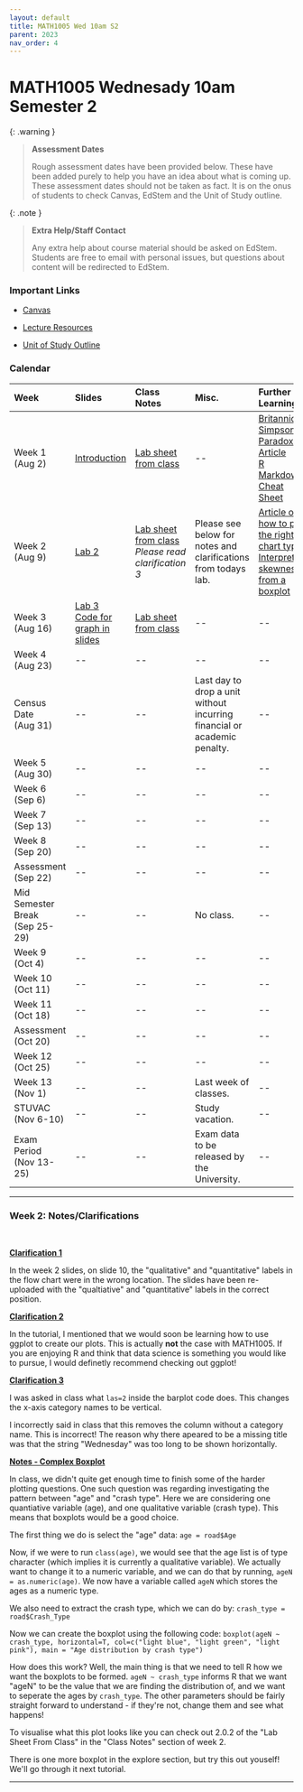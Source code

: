 ```yaml
---
layout: default
title: MATH1005 Wed 10am S2
parent: 2023
nav_order: 4
---
```


# MATH1005 Wednesady 10am Semester 2

{: .warning }
> **Assessment Dates**
>
> Rough assessment dates have been provided below. These have been added purely to help you have an idea about what is coming up. These assessment dates should not be taken as fact. It is on the onus of students to check Canvas, EdStem and the Unit of Study outline.

{: .note }
> **Extra Help/Staff Contact**
>
> Any extra help about course material should be asked on EdStem. Students are free to email with personal issues, but questions about content will be redirected to EdStem.

### Important Links

- [Canvas](https://canvas.sydney.edu.au/courses/53110)

- [Lecture Resources](https://canvas.sydney.edu.au/courses/53110/pages/class-resources?module_item_id=2017075)

- [Unit of Study Outline](https://www.sydney.edu.au/units/MATH1005/2023-S2C-ND-CC)

### Calendar

Week | Slides | Class Notes | Misc. | Further Learning | Assessments
:---|:---|:---|:---|:---|:---
Week 1<br>(Aug 2) | [Introduction](https://drive.google.com/file/d/1FiTEjBrwTm69vT5pnR4txzlInn_IOTba/view?usp=drive_link) | [Lab sheet from class](https://drive.google.com/file/d/10FNQzetqZ41YeAWGqgHmh4TdUtI3l83K/view?usp=drive_link)| -- | [Britannica Simpson’s Paradox Article](https://www.britannica.com/topic/Simpsons-paradox)<br>[R Markdown Cheat Sheet](https://www.rstudio.com/wp-content/uploads/2015/02/rmarkdown-cheatsheet.pdf) | RQuiz1: Design of Experiments (Aug 6)
Week 2<br>(Aug 9) | [Lab 2](https://drive.google.com/file/d/1EELFKarXcH3uB4qTQOFAmwfo8HI6HeNt/view?usp=drive_link) | [Lab sheet from class](https://drive.google.com/file/d/13pcK1_995ZZ5er2ZqjnFqLklc4dBfsBJ/view?usp=drive_link)<br>*Please read clarification 3* | Please see below for notes and clarifications from todays lab. | [Article on how to pick the right chart type](https://eazybi.com/blog/data-visualization-and-chart-types#pie-charts-and-donut-charts)<br>[Interpreting skewness from a boxplot](https://www.simplypsychology.org/boxplots.html#:~:text=Box%20plots%20are%20useful%20as%20they%20show%20the%20skewness%20of%20a%20data%20set&text=When%20the%20median%20is%20closer%20to%20the%20top%20of%20the,negatively%20skewed%20(skewed%20left).) |  RQuiz2: Data & Graphical Summaries (Aug 13)
Week 3<br>(Aug 16) | [Lab 3](https://drive.google.com/file/d/1p7msz1h_ivdITuEzkziYz5Q_k_BpNFLF/view?usp=drive_link)<br>[Code for graph in slides](https://drive.google.com/file/d/1xcdztlvmGNffHNLlC84HIiLrBShiMlDb/view?usp=drive_link) | [Lab sheet from class](https://drive.google.com/file/d/1n1RcqSitjZrtH8J0dVGs87WIQKRG7n_D/view?usp=drive_link) | -- | -- | RQuiz3: Numerical Summaries (Aug 20)
Week 4<br>(Aug 23) | -- | -- | -- | -- | --
Census Date<br>(Aug 31) | -- | -- | Last day to drop a unit without incurring financial or academic penalty. | -- | --
Week 5<br>(Aug 30) | -- | -- | -- | -- | --
Week 6<br>(Sep 6) | -- | -- | -- | -- | --
Week 7<br>(Sep 13) | -- | -- | -- | -- | --
Week 8<br>(Sep 20) | -- | -- | -- | -- | --
Assessment<br>(Sep 22) | -- | -- | -- | -- | Assignment 1
Mid Semester Break<br>(Sep 25-29) | -- | -- | No class. | -- | --
Week 9<br>(Oct 4) | -- | -- | -- | -- | --
Week 10<br>(Oct 11) | -- | -- | -- | -- | --
Week 11<br>(Oct 18) | -- | -- | -- | -- | --
Assessment<br>(Oct 20) | -- | -- | -- | -- | Assignment 2
Week 12<br>(Oct 25) | -- | -- | -- | -- | --
Week 13<br>(Nov 1) | -- | -- | Last week of classes. | -- | --
STUVAC<br>(Nov 6-10) | -- | -- | Study vacation. | -- | --
Exam Period<br>(Nov 13-25) | -- | -- | Exam data to be released by the University. | -- | --

----

### **Week 2: Notes/Clarifications**

<br>

**<u>Clarification 1</u>**

In the week 2 slides, on slide 10, the "qualitative" and "quantitative" labels in the flow chart were in the wrong location. The slides have been re-uploaded with the "qualtiative" and "quantitative" labels in the correct position.

**<u>Clarification 2</u>**

In the tutorial, I mentioned that we would soon be learning how to use ggplot to create our plots. This is actually **not** the case with MATH1005. If you are enjoying R and think that data science is something you would like to pursue, I would definetly recommend checking out ggplot!

**<u>Clarification 3</u>**

I was asked in class what ```las=2``` inside the barplot code does. This changes the x-axis category names to be vertical.

I incorrectly said in class that this removes the column without a category name. This is incorrect! The reason why there apeared to be a missing title was that the string "Wednesday" was too long to be shown horizontally.

**<u>Notes - Complex Boxplot</u>**

In class, we didn't quite get enough time to finish some of the harder plotting questions. One such question was regarding investigating the pattern between "age" and "crash type". Here we are considering one quantiative variable (age), and one qualitative variable (crash type). This means that boxplots would be a good choice.

The first thing we do is select the "age" data: ```age = road$Age```

Now, if we were to run ```class(age)```, we would see that the age list is of type character (which implies it is currently a qualitative variable). We actually want to change it to a numeric variable, and we can do that by running, ```ageN = as.numeric(age)```. We now have a variable called ```ageN``` which stores the ages as a numeric type.

We also need to extract the crash type, which we can do by: ```crash_type = road$Crash_Type```

Now we can create the boxplot using the following code: ```boxplot(ageN ~ crash_type, horizontal=T, col=c("light blue", "light green", "light pink"), main = "Age distribution by crash type")```

How does this work? Well, the main thing is that we need to tell R how we want the boxplots to be formed. ```ageN ~ crash_type``` informs R that we want "ageN" to be the value that we are finding the distribution of, and we want to seperate the ages by ```crash_type```. The other parameters should be fairly straight forward to understand - if they're not, change them and see what happens!

To visualise what this plot looks like you can check out 2.0.2 of the "Lab Sheet From Class" in the "Class Notes" section of week 2.

There is one more boxplot in the explore section, but try this out youself! We'll go through it next tutorial.

----
